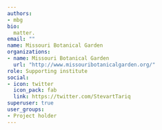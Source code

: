 ```yaml
---
authors:
- mbg
bio: 
  matter.
email: ""
name: Missouri Botanical Garden
organizations:
- name: Missouri Botanical Garden
  url: "http://www.missouribotanicalgarden.org/"
role: Supporting institute
social:
- icon: twitter
  icon_pack: fab
  link: https://twitter.com/StevartTariq
superuser: true
user_groups:
- Project holder
---
```


